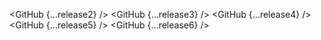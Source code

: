 <script>
  import { GitHub } from 'svelte-shields'
  import type { GitHubVersionPropsType } from 'svelte-shields';
  
  const release2: GitHubVersionPropsType = {
    user: 'shinokada',
    repo: 'tera',
    style: 'flat'
  }

  const release3: GitHubVersionPropsType = {
    user: 'shinokada',
    repo: 'tera',
    style: 'flat-square'
  }

  const release4: GitHubVersionPropsType = {
    user: 'shinokada',
    repo: 'tera',
    style: 'for-the-badge'
  }

  const release5: GitHubVersionPropsType = {
    user: 'shinokada',
    repo: 'tera',
    style: 'plastic'
  }

  const release6: GitHubVersionPropsType = {
    user: 'shinokada',
    repo: 'tera',
    style: 'social'
  }
</script>

  <GitHub {...release2} />
  <GitHub {...release3} />
  <GitHub {...release4} />
  <GitHub {...release5} />
  <GitHub {...release6} />